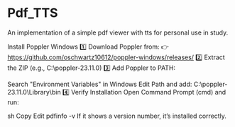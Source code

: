 # Pdf_TTS
An implementation of a simple pdf viewer with tts for personal use in study.

Install Poppler
Windows
1️⃣ Download Poppler from:
👉 https://github.com/oschwartz10612/poppler-windows/releases/
2️⃣ Extract the ZIP (e.g., C:\poppler-23.11.0\)
3️⃣ Add Poppler to PATH:

Search "Environment Variables" in Windows
Edit Path and add:
C:\poppler-23.11.0\Library\bin
4️⃣ Verify Installation
Open Command Prompt (cmd) and run:

sh
Copy
Edit
pdfinfo -v
If it shows a version number, it’s installed correctly.

